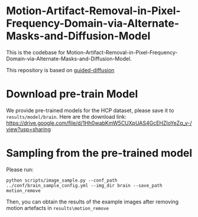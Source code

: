 # Motion-Artifact-Removal-in-Pixel-Frequency-Domain-via-Alternate-Masks-and-Diffusion-Model
This is the codebase for Motion-Artifact-Removal-in-Pixel-Frequency-Domain-via-Alternate-Masks-and-Diffusion-Model. 

This repository is based on [guided-diffusion](https://github.com/openai/guided-diffusion)
# Download pre-train Model
We provide pre-trained models for the HCP dataset, please save it to ```results/model/brain```. Here are the download link: 
https://drive.google.com/file/d/1Hh0wabKmW5CUXpUAS4GcEHZIoYeZq_v-/view?usp=sharing

# Sampling from the  pre-trained model
Please run:
```
python scripts/image_sample.py --conf_path ../conf/brain_sample_config.yml --img_dir brain --save_path motion_remove
```
Then, you can obtain the results of the example images after removing motion artefacts in ```results\motion_remove```
